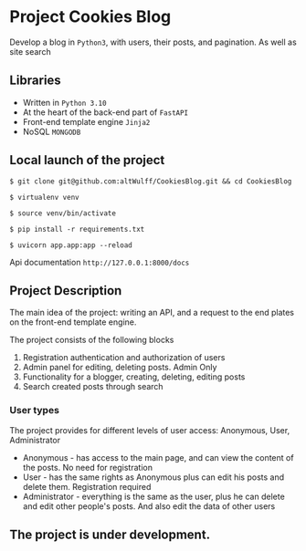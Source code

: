 # Project Cookies Blog 
Develop a blog in `Python3`, with users, their posts, and pagination. As well as site search

## Libraries
- Written in `Python 3.10`
- At the heart of the back-end part of `FastAPI`
- Front-end template engine `Jinja2`
- NoSQL `MONGODB`

## Local launch of the project
`$ git clone git@github.com:altWulff/CookiesBlog.git && cd CookiesBlog`

`$ virtualenv venv`

`$ source venv/bin/activate`

`$ pip install -r requirements.txt`

`$ uvicorn app.app:app --reload`

Api documentation `http://127.0.0.1:8000/docs`

## Project Description
The main idea of the project: writing an API,
and a request to the end plates on the front-end template engine.

The project consists of the following blocks

1. Registration authentication and authorization of users
2. Admin panel for editing, deleting posts. Admin Only
3. Functionality for a blogger, creating, deleting, editing posts
4. Search created posts through search

### User types
The project provides for different levels of user access: Anonymous, User, Administrator
- Anonymous - has access to the main page, and can view the content of the posts. No need for registration
- User - has the same rights as Anonymous plus can edit his posts and delete them. Registration required
- Administrator - everything is the same as the user, plus he can delete and edit other people's posts. And also edit the data of other users
## The project is under development.


